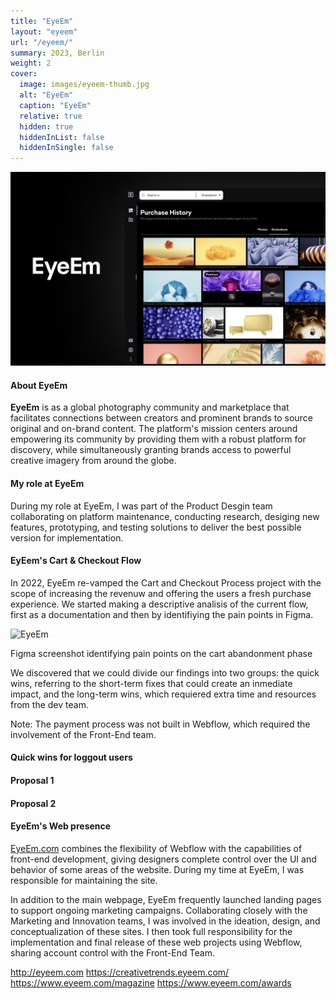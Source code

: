 ```yaml
---
title: "EyeEm"
layout: "eyeem"
url: "/eyeem/"
summary: 2023, Berlin
weight: 2
cover:
  image: images/eyeem-thumb.jpg
  alt: "EyeEm"
  caption: "EyeEm"
  relative: true
  hidden: true
  hiddenInList: false
  hiddenInSingle: false
---
```


![EyeEm](images/eyeem-thumb.jpg)

#### About EyeEm

**EyeEm** is as a global photography community and marketplace that facilitates connections between creators and prominent brands to source original and on-brand content. The platform's mission centers around empowering its community by providing them with a robust platform for discovery, while simultaneously granting brands access to powerful creative imagery from around the globe.

#### My role at EyeEm

During my role at EyeEm, I was part of the Product Desgin team collaborating on platform maintenance, conducting research, desiging new features, prototyping, and testing solutions to deliver the best possible version for implementation.

#### EyEem's Cart & Checkout Flow

In 2022, EyeEm re-vamped the Cart and Checkout Process project with the scope of increasing the revenuw and offering the users a fresh purchase experience. We started making a descriptive analisis of the current flow, first as a documentation and then by identifiying the pain points in Figma.

![EyeEm](images/cart-abandonment.png)

<p class="photo-footnote">Figma screenshot identifying pain points on the cart abandonment phase</p>

We discovered that we could divide our findings into two groups: the quick wins, referring to the short-term fixes that could create an inmediate impact, and the long-term wins, which requiered extra time and resources from the dev team.

Note: The payment process was not built in Webflow, which required the involvement of the Front-End team.

#### Quick wins for loggout users

#### Proposal 1

#### Proposal 2

#### EyeEm's Web presence

<a href="http://eyeem.com" target="_blank">EyeEm.com</a> combines the flexibility of Webflow with the capabilities of front-end development, giving designers complete control over the UI and behavior of some areas of the website. During my time at EyeEm, I was responsible for maintaining the site.

In addition to the main webpage, EyeEm frequently launched landing pages to support ongoing marketing campaigns. Collaborating closely with the Marketing and Innovation teams, I was involved in the ideation, design, and conceptualization of these sites. I then took full responsibility for the implementation and final release of these web projects using Webflow, sharing account control with the Front-End Team.

http://eyeem.com
https://creativetrends.eyeem.com/
https://www.eyeem.com/magazine
https://www.eyeem.com/awards
